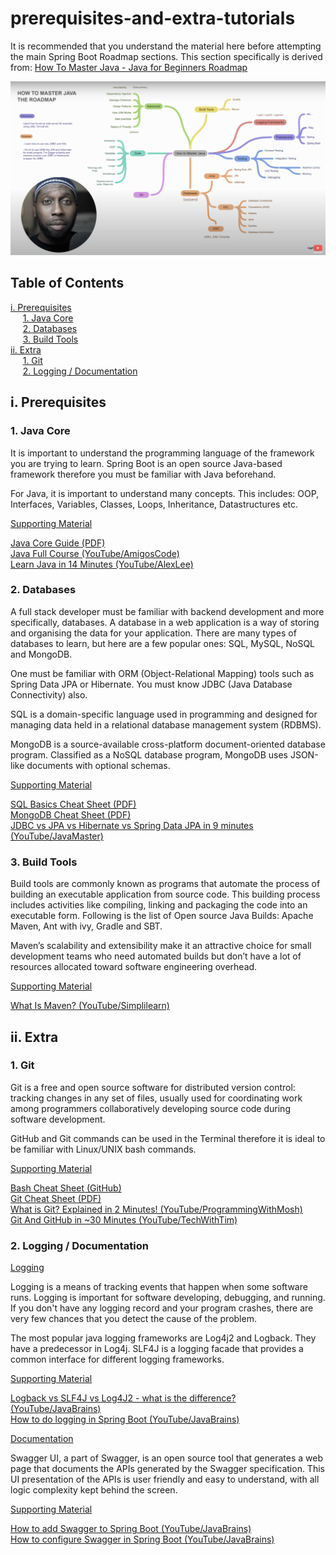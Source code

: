 # prerequisites-and-extra-tutorials

It is recommended that you understand the material here before attempting the main Spring Boot Roadmap sections. 
This section specifically is derived from: [How To Master Java - Java for Beginners Roadmap](https://www.youtube.com/watch?v=TE3LyYW-AHQ)

![Java Roadmap](java-roadmap.png)

## Table of Contents
[i. Prerequisites](#i-prerequisites)
<br>
&nbsp;&nbsp;&nbsp;&nbsp;&nbsp;[1. Java Core](#1-java-core)
<br>
&nbsp;&nbsp;&nbsp;&nbsp;&nbsp;[2. Databases](#2-databases)
<br>
&nbsp;&nbsp;&nbsp;&nbsp;&nbsp;[3. Build Tools](#3-build-tools)
<br>
[ii. Extra](#ii-extra)
<br>
&nbsp;&nbsp;&nbsp;&nbsp;&nbsp;[1. Git](#1-git)
<br>
&nbsp;&nbsp;&nbsp;&nbsp;&nbsp;[2. Logging / Documentation](#2-logging--documentation)
<br>

## i. Prerequisites

### 1. Java Core

It is important to understand the programming language of the framework you are trying to learn.
Spring Boot is an open source Java-based framework therefore you must be familiar with Java beforehand.

For Java, it is important to understand many concepts. This includes: OOP, Interfaces, Variables, Classes, Loops, Inheritance, Datastructures etc.

<ins>Supporting Material

[Java Core Guide (PDF)](Java_QuickReference_v1.1.pdf)
<br>
[Java Full Course (YouTube/AmigosCode)](https://www.youtube.com/watch?v=Qgl81fPcLc8)
<br>
[Learn Java in 14 Minutes (YouTube/AlexLee)](https://www.youtube.com/watch?v=RRubcjpTkks)
<br>

### 2. Databases

A full stack developer must be familiar with backend development and more specifically, databases. A database in a web application is a way of storing and organising the data for your application. There are many types of databases to learn, but here are a few popular ones: SQL, MySQL, NoSQL and MongoDB.

One must be familiar with ORM (Object-Relational Mapping) tools such as Spring Data JPA or Hibernate. You must know JDBC (Java Database Connectivity) also.

SQL is a domain-specific language used in programming and designed for managing data held in a relational database management system (RDBMS).

MongoDB is a source-available cross-platform document-oriented database program. Classified as a NoSQL database program, MongoDB uses JSON-like documents with optional schemas.

<ins>Supporting Material

[SQL Basics Cheat Sheet (PDF)](sql-basics-cheat-sheet-ledger.pdf)
<br>
[MongoDB Cheat Sheet (PDF)](MongoDB-Dark.pdf)
<br>
[JDBC vs JPA vs Hibernate vs Spring Data JPA in 9 minutes (YouTube/JavaMaster)](https://www.youtube.com/watch?v=GX3D0OIFOhE)
<br>

### 3. Build Tools

Build tools are commonly known as programs that automate the process of building an executable application from source code. This building process includes activities like compiling, linking and packaging the code into an executable form.
Following is the list of Open source Java Builds: Apache Maven, Ant with ivy, Gradle and SBT.

Maven’s scalability and extensibility make it an attractive choice for small development teams who need automated builds but don’t have a lot of resources allocated toward software engineering overhead.

<ins>Supporting Material

[What Is Maven? (YouTube/Simplilearn)](https://www.youtube.com/watch?v=bSaBmXFym30)
<br>

## ii. Extra

### 1. Git

Git is a free and open source software for distributed version control: tracking changes in any set of files, usually used for coordinating work among programmers collaboratively developing source code during software development.

GitHub and Git commands can be used in the Terminal therefore it is ideal to be familiar with Linux/UNIX bash commands. 

<ins>Supporting Material

[Bash Cheat Sheet (GitHub)](https://github.com/RehanSaeed/Bash-Cheat-Sheet)
<br>
[Git Cheat Sheet (PDF)](git-cheat-sheet.pdf)
<br>
[What is Git? Explained in 2 Minutes! (YouTube/ProgrammingWithMosh)](https://www.youtube.com/watch?v=2ReR1YJrNOM)
<br>
[Git And GitHub in ~30 Minutes (YouTube/TechWithTim)](https://www.youtube.com/watch?v=jG4Vs81kMlc)
<br>

### 2. Logging / Documentation

<ins>Logging

Logging is a means of tracking events that happen when some software runs. Logging is important for software developing, debugging, and running. If you don't have any logging record and your program crashes, there are very few chances that you detect the cause of the problem. 

The most popular java logging frameworks are Log4j2 and Logback. They have a predecessor in Log4j. SLF4J is a logging facade that provides a common interface for different logging frameworks.

<ins>Supporting Material

[Logback vs SLF4J vs Log4J2 - what is the difference? (YouTube/JavaBrains)](https://www.youtube.com/watch?v=SWHYrCXIL38)
<br>
[How to do logging in Spring Boot (YouTube/JavaBrains)](https://www.youtube.com/watch?v=lGrcZsw-hKQ)
<br>

<ins>Documentation

Swagger UI, a part of Swagger, is an open source tool that generates a web page that documents the
APIs generated by the Swagger specification. 
This UI presentation of the APIs is user friendly and easy to understand, with all logic 
complexity kept behind the screen.

<ins>Supporting Material

[How to add Swagger to Spring Boot (YouTube/JavaBrains)](https://www.youtube.com/watch?v=gduKpLW_vdY)
<br>
[How to configure Swagger in Spring Boot (YouTube/JavaBrains)](https://www.youtube.com/watch?v=8s9I1G4tXhA)
<br>
